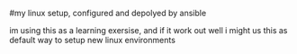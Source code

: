 #my linux setup, configured and depolyed by ansible 

im using this as a learning exersise, and if it work out well i might us this as default way to setup new linux environments
